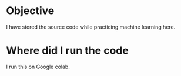 # Objective
I have stored the source code while practicing machine learning here.
# Where did I run the code
I run this on Google colab.
